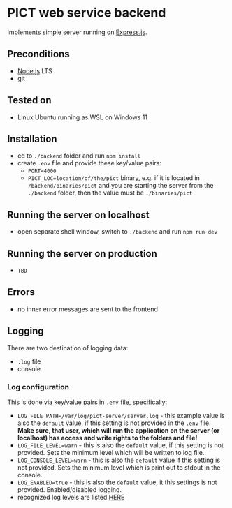 # PICT web service backend

Implements simple server running on [Express.js](https://expressjs.com/).

## Preconditions

- [Node.js](https://nodejs.org) LTS
- git

## Tested on

- Linux Ubuntu running as WSL on Windows 11

## Installation

- cd to `./backend` folder and run `npm install`
- create `.env` file and provide these key/value pairs:
  - `PORT=4000`
  - `PICT_LOC=location/of/the/pict` binary, e.g. if it is located in `/backend/binaries/pict` and you are starting the server from the `./backend` folder, then the value must be `./binaries/pict`

## Running the server on localhost

- open separate shell window, switch to `./backend` and run `npm run dev`

## Running the server on production

- `TBD`

## Errors

- no inner error messages are sent to the frontend

## Logging

There are two destination of logging data:

- `.log` file
- console

### Log configuration

This is done via key/value pairs in `.env` file, specifically:

- `LOG_FILE_PATH=/var/log/pict-server/server.log` - this example value is also the `default` value, if this setting is not provided in the `.env` file. **Make sure, that user, which will run the application on the server (or localhost) has access and write rights to the folders and file!**
- `LOG_FILE_LEVEL=warn` - this is also the `default` value, if this setting is not provided. Sets the minimum level which will be written to log file.
- `LOG_CONSOLE_LEVEL=warn` - this is also the `default` value if this setting is not provided. Sets the minimum level which is print out to stdout in the console.
- `LOG_ENABLED=true` - this is also the `default` value, it this settings is not provided. Enabled/disabled logging.
- recognized log levels are listed [HERE](https://getpino.io/#/docs/api?id=levels)
